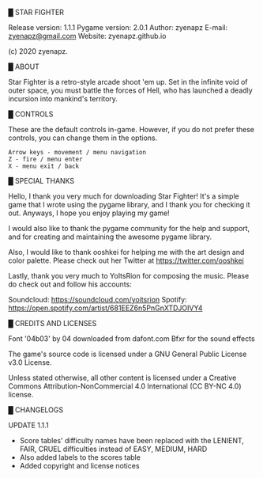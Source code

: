 █ STAR FIGHTER

Release version: 1.1.1
Pygame version: 2.0.1
Author: zyenapz
E-mail: zyenapz@gmail.com
Website: zyenapz.github.io

(c) 2020 zyenapz.

█ ABOUT

Star Fighter is a retro-style arcade shoot 'em up.
Set in the infinite void of outer space, you must
battle the forces of Hell, who has launched a deadly
incursion into mankind's territory.

█ CONTROLS

These are the default controls in-game. However, if you
do not prefer these controls, you can change them in the
options.

	Arrow keys - movement / menu navigation
	Z - fire / menu enter
	X - menu exit / back

█ SPECIAL THANKS

Hello, I thank you very much for downloading Star Fighter! 
It's a simple game that I wrote using the pygame library,
and I thank you for checking it out. Anyways, I hope you 
enjoy playing my game!

I would also like to thank the pygame community for the
help and support, and for creating and maintaining the 
awesome pygame library.

Also, I would like to thank ooshkei for helping me with 
the art design and color palette. Please check out her
Twitter at https://twitter.com/ooshkei

Lastly, thank you very much to YoItsRion for composing the
music. Please do check out and follow his accounts:

Soundcloud: https://soundcloud.com/yoitsrion
Spotify: https://open.spotify.com/artist/681EEZ6n5PnGnXTDJOIVY4

█ CREDITS AND LICENSES

Font '04b03' by 04 downloaded from dafont.com
Bfxr for the sound effects

The game's source code is licensed under a GNU General
Public License v3.0 License.

Unless stated otherwise, all other content is licensed under a 
Creative Commons Attribution-NonCommercial 4.0 
International (CC BY-NC 4.0) license.

█ CHANGELOGS

UPDATE 1.1.1
- Score tables' difficulty names have been replaced with the LENIENT, FAIR, CRUEL difficulties instead of EASY, MEDIUM, HARD
- Also added labels to the scores table
- Added copyright and license notices
